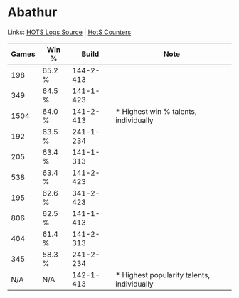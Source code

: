 # Abathur

Links: [HOTS Logs Source](https://www.hotslogs.com/Sitewide/HeroDetails?Hero=Abathur) | [HotS Counters](http://hotscounters.com/#/hero/Abathur)

Games  | Win %  | Build     | Note
-----  | -----  | -----     | ----
198    | 65.2 % | 144-2-413 | 
349    | 64.5 % | 141-1-423 | 
1504   | 64.0 % | 141-2-413 | * Highest win % talents, individually
192    | 63.5 % | 241-1-234 | 
205    | 63.4 % | 141-1-313 | 
538    | 63.4 % | 141-2-423 | 
195    | 62.6 % | 341-2-423 | 
806    | 62.5 % | 141-1-413 | 
404    | 61.4 % | 141-2-313 | 
345    | 58.3 % | 241-2-234 | 
N/A    | N/A    | 142-1-413 | * Highest popularity talents, individually
